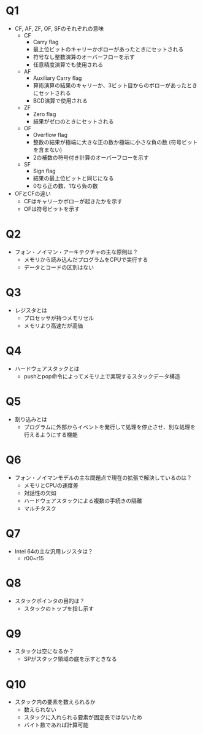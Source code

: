 # Q1
- CF, AF, ZF, OF, SFのそれぞれの意味
    + CF
        * Carry flag
        * 最上位ビットのキャリーかボローがあったときにセットされる
        * 符号なし整数演算のオーバーフローを示す
        * 任意精度演算でも使用される
    + AF
        * Auxiliary Carry flag
        * 算術演算の結果のキャリーか、3ビット目からのボローがあったときにセットされる
        * BCD演算で使用される
    + ZF
        * Zero flag
        * 結果がゼロのときにセットされる
    + OF
        * Overflow flag
        * 整数の結果が極端に大きな正の数か極端に小さな負の数 (符号ビットを含まない)
        * 2の補数の符号付き計算のオーバーフローを示す
    + SF
        * Sign flag
        * 結果の最上位ビットと同じになる
        * 0なら正の数、1なら負の数
- OFとCFの違い
    + CFはキャリーかボローが起きたかを示す
    + OFは符号ビットを示す


# Q2
- フォン・ノイマン・アーキテクチャの主な原則は？
    + メモリから読み込んだプログラムをCPUで実行する
    + データとコードの区別はない


# Q3
- レジスタとは
    + プロセッサが持つメモリセル
    + メモリより高速だが高価


# Q4
- ハードウェアスタックとは
    + pushとpop命令によってメモリ上で実現するスタックデータ構造

# Q5
- 割り込みとは
    + プログラムに外部からイベントを発行して処理を停止させ、別な処理を行えるようにする機能


# Q6
- フォン・ノイマンモデルの主な問題点で現在の拡張で解決しているのは？
    + メモリとCPUの速度差
    + 対話性の欠如
    + ハードウェアスタックによる複数の手続きの隔離
    + マルチタスク

# Q7
- Intel 64の主な汎用レジスタは？
    + r00~r15

# Q8
- スタックポインタの目的は？
    + スタックのトップを指し示す


# Q9
- スタックは空になるか？
    + SPがスタック領域の底を示すときなる


# Q10
- スタック内の要素を数えられるか
    + 数えられない
    + スタックに入れられる要素が固定長ではないため
    + バイト数であれば計算可能

